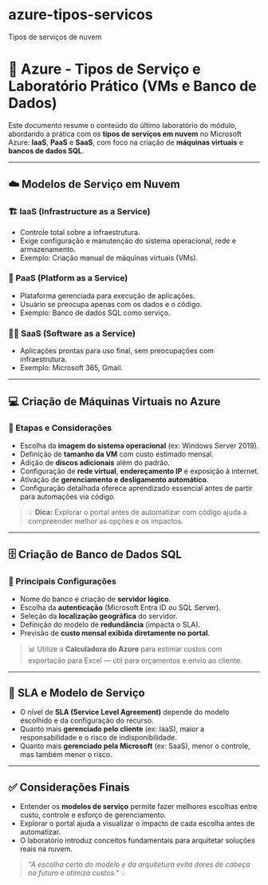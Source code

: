 # azure-tipos-servicos
Tipos de serviços de nuvem

# 🧱 Azure - Tipos de Serviço e Laboratório Prático (VMs e Banco de Dados)

Este documento resume o conteúdo do último laboratório do módulo, abordando a prática com os **tipos de serviços em nuvem** no Microsoft Azure: **IaaS**, **PaaS** e **SaaS**, com foco na criação de **máquinas virtuais** e **bancos de dados SQL**.

---

## ☁️ Modelos de Serviço em Nuvem

### 🏗️ IaaS (Infrastructure as a Service)
- Controle total sobre a infraestrutura.
- Exige configuração e manutenção do sistema operacional, rede e armazenamento.
- Exemplo: Criação manual de máquinas virtuais (VMs).

### 🧰 PaaS (Platform as a Service)
- Plataforma gerenciada para execução de aplicações.
- Usuário se preocupa apenas com os dados e o código.
- Exemplo: Banco de dados SQL como serviço.

### 🧑‍💻 SaaS (Software as a Service)
- Aplicações prontas para uso final, sem preocupações com infraestrutura.
- Exemplo: Microsoft 365, Gmail.

---

## 💻 Criação de Máquinas Virtuais no Azure

### 🧾 Etapas e Considerações
- Escolha da **imagem do sistema operacional** (ex: Windows Server 2019).
- Definição de **tamanho da VM** com custo estimado mensal.
- Adição de **discos adicionais** além do padrão.
- Configuração de **rede virtual**, **endereçamento IP** e exposição à internet.
- Ativação de **gerenciamento e desligamento automático**.
- Configuração detalhada oferece aprendizado essencial antes de partir para automações via código.

> 💡 **Dica:** Explorar o portal antes de automatizar com código ajuda a compreender melhor as opções e os impactos.

---

## 🗄️ Criação de Banco de Dados SQL

### 📌 Principais Configurações
- Nome do banco e criação de **servidor lógico**.
- Escolha da **autenticação** (Microsoft Entra ID ou SQL Server).
- Seleção da **localização geográfica** do servidor.
- Definição do modelo de **redundância** (impacta o SLA).
- Previsão de **custo mensal exibida diretamente no portal**.

> 📊 Utilize a **Calculadora do Azure** para estimar custos com exportação para Excel — útil para orçamentos e envio ao cliente.

---

## 🔄 SLA e Modelo de Serviço

- O nível de **SLA (Service Level Agreement)** depende do modelo escolhido e da configuração do recurso.
- Quanto mais **gerenciado pelo cliente** (ex: IaaS), maior a responsabilidade e o risco de indisponibilidade.
- Quanto mais **gerenciado pela Microsoft** (ex: SaaS), menor o controle, mas também menor o risco.

---

## ✅ Considerações Finais

- Entender os **modelos de serviço** permite fazer melhores escolhas entre custo, controle e esforço de gerenciamento.
- Explorar o portal ajuda a visualizar o impacto de cada escolha antes de automatizar.
- O laboratório introduz conceitos fundamentais para arquitetar soluções reais na nuvem.

> _"A escolha certa do modelo e da arquitetura evita dores de cabeça no futuro e otimiza custos."_ 💡


